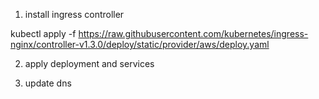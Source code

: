 
1. install ingress controller 

kubectl apply -f https://raw.githubusercontent.com/kubernetes/ingress-nginx/controller-v1.3.0/deploy/static/provider/aws/deploy.yaml

2. apply deployment and services

3. update dns 

